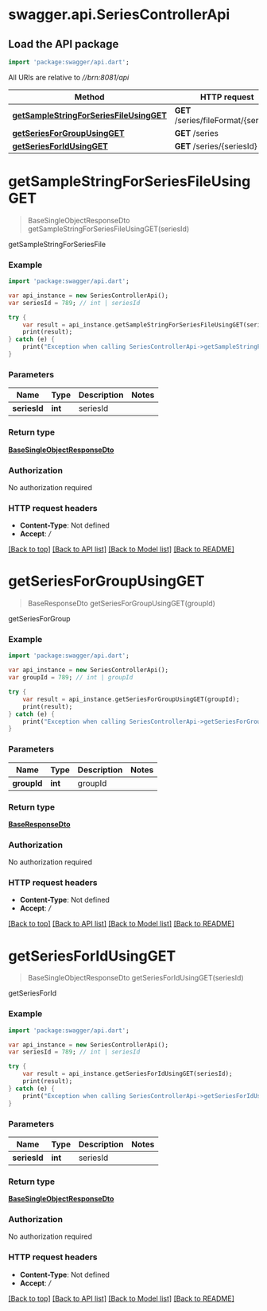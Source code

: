 # swagger.api.SeriesControllerApi

## Load the API package
```dart
import 'package:swagger/api.dart';
```

All URIs are relative to *//brn:8081/api*

Method | HTTP request | Description
------------- | ------------- | -------------
[**getSampleStringForSeriesFileUsingGET**](SeriesControllerApi.md#getSampleStringForSeriesFileUsingGET) | **GET** /series/fileFormat/{seriesId} | getSampleStringForSeriesFile
[**getSeriesForGroupUsingGET**](SeriesControllerApi.md#getSeriesForGroupUsingGET) | **GET** /series | getSeriesForGroup
[**getSeriesForIdUsingGET**](SeriesControllerApi.md#getSeriesForIdUsingGET) | **GET** /series/{seriesId} | getSeriesForId

# **getSampleStringForSeriesFileUsingGET**
> BaseSingleObjectResponseDto getSampleStringForSeriesFileUsingGET(seriesId)

getSampleStringForSeriesFile

### Example
```dart
import 'package:swagger/api.dart';

var api_instance = new SeriesControllerApi();
var seriesId = 789; // int | seriesId

try {
    var result = api_instance.getSampleStringForSeriesFileUsingGET(seriesId);
    print(result);
} catch (e) {
    print("Exception when calling SeriesControllerApi->getSampleStringForSeriesFileUsingGET: $e\n");
}
```

### Parameters

Name | Type | Description  | Notes
------------- | ------------- | ------------- | -------------
 **seriesId** | **int**| seriesId | 

### Return type

[**BaseSingleObjectResponseDto**](BaseSingleObjectResponseDto.md)

### Authorization

No authorization required

### HTTP request headers

 - **Content-Type**: Not defined
 - **Accept**: */*

[[Back to top]](#) [[Back to API list]](../README.md#documentation-for-api-endpoints) [[Back to Model list]](../README.md#documentation-for-models) [[Back to README]](../README.md)

# **getSeriesForGroupUsingGET**
> BaseResponseDto getSeriesForGroupUsingGET(groupId)

getSeriesForGroup

### Example
```dart
import 'package:swagger/api.dart';

var api_instance = new SeriesControllerApi();
var groupId = 789; // int | groupId

try {
    var result = api_instance.getSeriesForGroupUsingGET(groupId);
    print(result);
} catch (e) {
    print("Exception when calling SeriesControllerApi->getSeriesForGroupUsingGET: $e\n");
}
```

### Parameters

Name | Type | Description  | Notes
------------- | ------------- | ------------- | -------------
 **groupId** | **int**| groupId | 

### Return type

[**BaseResponseDto**](BaseResponseDto.md)

### Authorization

No authorization required

### HTTP request headers

 - **Content-Type**: Not defined
 - **Accept**: */*

[[Back to top]](#) [[Back to API list]](../README.md#documentation-for-api-endpoints) [[Back to Model list]](../README.md#documentation-for-models) [[Back to README]](../README.md)

# **getSeriesForIdUsingGET**
> BaseSingleObjectResponseDto getSeriesForIdUsingGET(seriesId)

getSeriesForId

### Example
```dart
import 'package:swagger/api.dart';

var api_instance = new SeriesControllerApi();
var seriesId = 789; // int | seriesId

try {
    var result = api_instance.getSeriesForIdUsingGET(seriesId);
    print(result);
} catch (e) {
    print("Exception when calling SeriesControllerApi->getSeriesForIdUsingGET: $e\n");
}
```

### Parameters

Name | Type | Description  | Notes
------------- | ------------- | ------------- | -------------
 **seriesId** | **int**| seriesId | 

### Return type

[**BaseSingleObjectResponseDto**](BaseSingleObjectResponseDto.md)

### Authorization

No authorization required

### HTTP request headers

 - **Content-Type**: Not defined
 - **Accept**: */*

[[Back to top]](#) [[Back to API list]](../README.md#documentation-for-api-endpoints) [[Back to Model list]](../README.md#documentation-for-models) [[Back to README]](../README.md)

